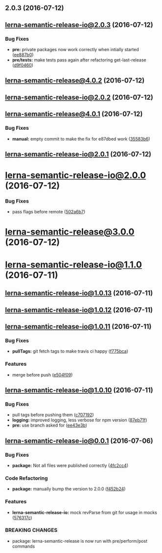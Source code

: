 <a name="2.0.3"></a>
## 2.0.3 (2016-07-12)



<a name="lerna-semantic-release-io@2.0.3"></a>
## lerna-semantic-release-io@2.0.3 (2016-07-12)


### Bug Fixes

* **pre:** private packages now work correctly when intially started ([ee887b0](https://github.com/atlassian/lerna-semantic-release/commit/ee887b0))
* **pre/tests:** make tests pass again after refactoring get-last-release ([d9f0460](https://github.com/atlassian/lerna-semantic-release/commit/d9f0460))



<a name="lerna-semantic-release@4.0.2"></a>
## lerna-semantic-release@4.0.2 (2016-07-12)



<a name="lerna-semantic-release-io@2.0.2"></a>
## lerna-semantic-release-io@2.0.2 (2016-07-12)



<a name="lerna-semantic-release@4.0.1"></a>
## lerna-semantic-release@4.0.1 (2016-07-12)


### Bug Fixes

* **manual:** empty commit to make the fix for e87dbed work ([35583b6](https://github.com/atlassian/lerna-semantic-release/commit/35583b6))



<a name="lerna-semantic-release-io@2.0.1"></a>
## lerna-semantic-release-io@2.0.1 (2016-07-12)



<a name="lerna-semantic-release-io@2.0.0"></a>
# lerna-semantic-release-io@2.0.0 (2016-07-12)


### Bug Fixes

* pass flags before remote ([502a6b7](https://github.com/atlassian/lerna-semantic-release/commit/502a6b7))



<a name="lerna-semantic-release@3.0.0"></a>
# lerna-semantic-release@3.0.0 (2016-07-12)



<a name="lerna-semantic-release-io@1.1.0"></a>
# lerna-semantic-release-io@1.1.0 (2016-07-11)



<a name="lerna-semantic-release-io@1.0.13"></a>
## lerna-semantic-release-io@1.0.13 (2016-07-11)



<a name="lerna-semantic-release-io@1.0.12"></a>
## lerna-semantic-release-io@1.0.12 (2016-07-11)



<a name="lerna-semantic-release-io@1.0.11"></a>
## lerna-semantic-release-io@1.0.11 (2016-07-11)


### Bug Fixes

* **pullTags:** git fetch tags to make travis ci happy ([f775bca](https://github.com/atlassian/lerna-semantic-release/commit/f775bca))


### Features

* merge before push ([e504f09](https://github.com/atlassian/lerna-semantic-release/commit/e504f09))



<a name="lerna-semantic-release-io@1.0.10"></a>
## lerna-semantic-release-io@1.0.10 (2016-07-11)


### Bug Fixes

* pull tags before pushing them ([c707192](https://github.com/atlassian/lerna-semantic-release/commit/c707192))
* **logging:** improved logging, less verbose for npm version ([87eb71f](https://github.com/atlassian/lerna-semantic-release/commit/87eb71f))
* **pre:** use branch asked for ([ee43e3b](https://github.com/atlassian/lerna-semantic-release/commit/ee43e3b))



<a name="lerna-semantic-release-io@0.0.1"></a>
## lerna-semantic-release-io@0.0.1 (2016-07-06)


### Bug Fixes

* **package:** Not all files were published correctly ([4fc2cc4](https://github.com/atlassian/lerna-semantic-release/commit/4fc2cc4))


### Code Refactoring

* **package:** manually bump the version to 2.0.0 ([f452b24](https://github.com/atlassian/lerna-semantic-release/commit/f452b24))


### Features

* **lerna-semantic-release-io:** mock revParse from git for usage in mocks ([576317c](https://github.com/atlassian/lerna-semantic-release/commit/576317c))


### BREAKING CHANGES

* package: lerna-semantic-release is now run with pre/perform/post commands



